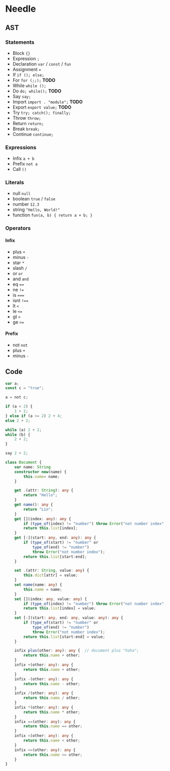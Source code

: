 # Needle

## AST

### Statements

- Block `{}`
- Expression `;`
- Declaration `var` / `const` / `fun`
- Assignment `=`
- If `if (); else;`
- For `for (;;);` **TODO**
- While `while ();`
- Do `do; while();` **TODO**
- Say `say;`
- Import `import . "module";` **TODO**
- Export `export value;` **TODO**
- Try `try; catch(); finally;`
- Throw `throw;`
- Return `return;`
- Break `break;`
- Continue `continue;`

### Expressions

- Infix `a + b`
- Prefix `not a`
- Call `()`

### Literals

- null `null`
- boolean `true` / `false`
- number `12.3`
- string `"Hello, World!"`
- function `fun(a, b) { return a + b; }`

### Operators

#### Infix

- plus `+`
- minus `-`
- star `*`
- slash `/`
- or `or`
- and `and`
- eq `==`
- ne `!=`
- is `===`
- isnt `!==`
- lt `<`
- le `<=`
- gt `>`
- ge `>=`

#### Prefix

- not `not`
- plus `+`
- minus `-`

## Code

```typescript
var a;
const c = "true";

a = not c;

if (a < 2) {
    1 + 2;
} else if (a >= 2) 2 + 4;
else 2 + 2;

while (a) 2 + 2;
while (b) {
    2 + 2;
}

say 2 + 2;

class Document {
    var name: String
    constructor new(name) {
        this.name= name;
    }

    get .(attr: String): any {
        return "Hello";
    }
    get name(): any {
        return "Lin";
    }
    get [](index: any): any {
        if (type_of(index) != "number") throw Error("not number index");
        return this.list[index];
    }
    get [:](start: any, end: any): any {
        if (type_of(start) != "number" or
            type_of(end) != "number")
            throw Error("not number index");
        return this.list[start:end];
    }

    set .(attr: String, value: any) {
        this.dict[attr] = value;
    }
    set name(name: any) {
        this.name = name;
    }
    set [](index: any, value: any) {
        if (type_of(index) != "number") throw Error("not number index");
        return this.list[index] = value;
    }
    set [:](start: any, end: any, value: any): any {
        if (type_of(start) != "number" or
            type_of(end) != "number")
            throw Error("not number index");
        return this.list[start:end] = value;
    }

    infix plus(other: any): any {  // document plus "haha";
        return this.name + other;
    }
    infix +(other: any): any {
        return this.name + other;
    }
    infix -(other: any): any {
        return this.name - other;
    }
    infix /(other: any): any {
        return this.name / other;
    }
    infix *(other: any): any {
        return this.name * other;
    }
    infix ==(other: any): any {
        return this.name == other;
    }
    infix <(other: any): any {
        return this.name < other;
    }
    infix <=(other: any): any {
        return this.name <= other;
    }
}
```
